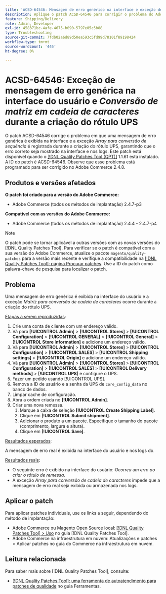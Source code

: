 ```yaml
---
title: 'ACSD-64546: Mensagem de erro genérico na interface e exceção de conversão de matriz em cadeia de caracteres durante a criação do rótulo UPS'
description: Aplique o patch ACSD-64546 para corrigir o problema do Adobe Commerce em que uma mensagem de erro genérica é exibida na interface do usuário e a exceção de conversão de matriz em string é registrada durante a criação do rótulo UPS. O patch garante que o erro correto seja mostrado na interface e nos logs.
feature: Shipping/Delivery
role: Admin, Developer
exl-id: 458371bc-4afe-4675-b090-5797e05c5b88
type: Troubleshooting
source-git-commit: 7fdb02a6d89d50ea593c5fd99d78101f89198424
workflow-type: tm+mt
source-wordcount: '446'
ht-degree: 0%

---
```


# ACSD-64546: Exceção de mensagem de erro genérica na interface do usuário e *Conversão de matriz em cadeia de caracteres* durante a criação do rótulo UPS

O patch ACSD-64546 corrige o problema em que uma mensagem de erro genérica é exibida na interface e a exceção *Array para conversão de sequência* é registrada durante a criação do rótulo UPS, garantindo que o erro correto seja mostrado na interface e nos logs. Este patch está disponível quando o [[!DNL Quality Patches Tool (QPT)]](/help/tools/quality-patches-tool/quality-patches-tool-to-self-serve-quality-patches.md) 1.1.61 está instalado. A ID do patch é ACSD-64546. Observe que esse problema está programado para ser corrigido no Adobe Commerce 2.4.8.

## Produtos e versões afetados

**O patch foi criado para a versão do Adobe Commerce:**
* Adobe Commerce (todos os métodos de implantação) 2.4.7-p3

**Compatível com as versões do Adobe Commerce:**
* Adobe Commerce (todos os métodos de implantação) 2.4.4 - 2.4.7-p4

>[!NOTE]
>
>O patch pode se tornar aplicável a outras versões com as novas versões do [!DNL Quality Patches Tool]. Para verificar se o patch é compatível com a sua versão do Adobe Commerce, atualize o pacote `magento/quality-patches` para a versão mais recente e verifique a compatibilidade na [[!DNL Quality Patches Tool]: página Procurar patches](https://experienceleague.adobe.com/tools/commerce-quality-patches/index.html). Use a ID do patch como palavra-chave de pesquisa para localizar o patch.

## Problema

Uma mensagem de erro genérica é exibida na interface do usuário e a exceção *Matriz para conversão de cadeia de caracteres* ocorre durante a criação do rótulo UPS.

<u>Etapas a serem reproduzidas</u>:

1. Crie uma conta de cliente com um endereço válido.
1. Vá para **[!UICONTROL Admin]** > **[!UICONTROL Stores]** > **[!UICONTROL Configuration]** > **[!UICONTROL GENERAL]** > **[!UICONTROL General]** > **[!UICONTROL Store Information]** e adicione um endereço válido.
1. Vá para **[!UICONTROL Admin]** > **[!UICONTROL Stores]** > **[!UICONTROL Configuration]** > **[!UICONTROL SALES]** > **[!UICONTROL Shipping settings]** > **[!UICONTROL Origin]** e adicione um endereço válido.
1. Vá para **[!UICONTROL Admin]** > **[!UICONTROL Stores]** > **[!UICONTROL Configuration]** > **[!UICONTROL SALES]** > **[!UICONTROL Delivery methods]** > **[!UICONTROL UPS]** e configure o UPS.
1. Fazer um pedido usando [!UICONTROL UPS].
1. Remova a ID de usuário e a senha da UPS de `core_config_data` no banco de dados.
1. Limpar cache de configuração.
1. Abra a ordem criada no **[!UICONTROL Admin]**.
1. Criar uma nova remessa.
   1. Marque a caixa de seleção **[!UICONTROL Create Shipping Label]**.
   1. Clique em **[!UICONTROL Submit shipment]**.
   1. Adicionar o produto a um pacote. Especifique o tamanho do pacote (comprimento, largura e altura).
   1. Clique em **[!UICONTROL Save]**.

<u>Resultados esperados</u>:

A mensagem de erro real é exibida na interface do usuário e nos logs do.

<u>Resultados reais</u>:

* O seguinte erro é exibido na interface do usuário:
  *Ocorreu um erro ao criar o rótulo de remessa.*
* A exceção *Array para conversão de cadeia de caracteres* impede que a mensagem de erro real seja exibida ou armazenada nos logs.

## Aplicar o patch

Para aplicar patches individuais, use os links a seguir, dependendo do método de implantação:
* Adobe Commerce ou Magento Open Source local: [[!DNL Quality Patches Tool] > Uso](/help/tools/quality-patches-tool/usage.md) no guia [!DNL Quality Patches Tool].
* Adobe Commerce na infraestrutura em nuvem: Atualizações e patches > Aplicar patches no guia do Commerce na infraestrutura em nuvem.

## Leitura relacionada

Para saber mais sobre [!DNL Quality Patches Tool], consulte:
* [[!DNL Quality Patches Tool]: uma ferramenta de autoatendimento para patches de qualidade](/help/tools/quality-patches-tool/quality-patches-tool-to-self-serve-quality-patches.md) no guia Ferramentas.

